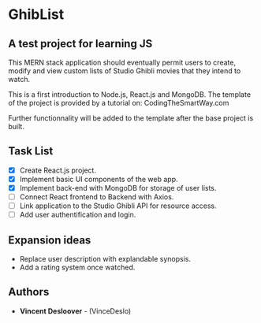 # GhibList 
## A test project for learning JS

This MERN stack application should eventually permit users to create, modify
and view custom lists of Studio Ghibli movies that they intend to watch.

This is a first introduction to Node.js, React.js and MongoDB.
The template of the project is provided by a tutorial on:
CodingTheSmartWay.com

Further functionnality will be added to the template after the base project
is built.

## Task List
- [x] Create React.js project.
- [x] Implement basic UI components of the web app.
- [x] Implement back-end with MongoDB for storage of user lists.
- [ ] Connect React frontend to Backend with Axios.
- [ ] Link application to the Studio Ghibli API for resource access.
- [ ] Add user authentification and login.

## Expansion ideas
- Replace user description with explandable synopsis.
- Add a rating system once watched.

## Authors

* **Vincent Desloover** - (VinceDeslo)
